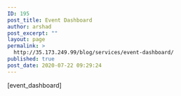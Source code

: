 ```yaml
---
ID: 195
post_title: Event Dashboard
author: arshad
post_excerpt: ""
layout: page
permalink: >
  http://35.173.249.99/blog/services/event-dashboard/
published: true
post_date: 2020-07-22 09:29:24
---
```

[event_dashboard]
